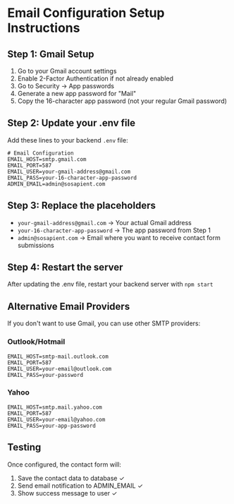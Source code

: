 # Email Configuration Setup Instructions

## Step 1: Gmail Setup
1. Go to your Gmail account settings
2. Enable 2-Factor Authentication if not already enabled
3. Go to Security → App passwords
4. Generate a new app password for "Mail"
5. Copy the 16-character app password (not your regular Gmail password)

## Step 2: Update your .env file
Add these lines to your backend `.env` file:

```env
# Email Configuration
EMAIL_HOST=smtp.gmail.com
EMAIL_PORT=587
EMAIL_USER=your-gmail-address@gmail.com
EMAIL_PASS=your-16-character-app-password
ADMIN_EMAIL=admin@sosapient.com
```

## Step 3: Replace the placeholders
- `your-gmail-address@gmail.com` → Your actual Gmail address
- `your-16-character-app-password` → The app password from Step 1
- `admin@sosapient.com` → Email where you want to receive contact form submissions

## Step 4: Restart the server
After updating the .env file, restart your backend server with `npm start`

## Alternative Email Providers
If you don't want to use Gmail, you can use other SMTP providers:

### Outlook/Hotmail
```env
EMAIL_HOST=smtp-mail.outlook.com
EMAIL_PORT=587
EMAIL_USER=your-email@outlook.com
EMAIL_PASS=your-password
```

### Yahoo
```env
EMAIL_HOST=smtp.mail.yahoo.com
EMAIL_PORT=587
EMAIL_USER=your-email@yahoo.com
EMAIL_PASS=your-app-password
```

## Testing
Once configured, the contact form will:
1. Save the contact data to database ✓
2. Send email notification to ADMIN_EMAIL ✓
3. Show success message to user ✓
